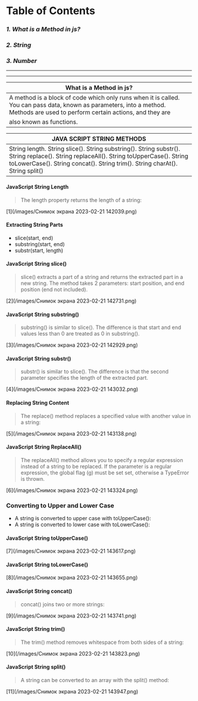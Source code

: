# **Table of Contents**
### *1. What is a Method in js?*
### *2. String*
### *3. Number*
___ 
___
| What is a Method in js? |
| - |
| A method is a block of code which only runs when it is called. You can pass data, known as parameters, into a method. Methods are used to perform certain actions, and they are
also known as functions. |

| JAVA SCRIPT STRING METHODS |
| - |
| String length. String slice(). String substring(). String substr(). String replace(). String replaceAll(). String toUpperCase(). String toLowerCase(). String concat(). String trim(). String charAt(). String split() |

#### JavaScript String Length
>The length property returns the length of a string:

[1](/images/Снимок экрана 2023-02-21 142039.png)

#### Extracting String Parts
- slice(start, end)
- substring(start, end)
- substr(start, length)

#### JavaScript String slice()

> slice() extracts a part of a string and returns the extracted part in a new string.
The method takes 2 parameters: start position, and end position (end not included).

[2](/images/Снимок экрана 2023-02-21 142731.png)



#### JavaScript String substring()

> substring() is similar to slice().
The difference is that start and end values less than 0 are treated as 0 in substring().

[3](/images/Снимок экрана 2023-02-21 142929.png)

#### JavaScript String substr()

> substr() is similar to slice().
The difference is that the second parameter specifies the length of the extracted part.

[4](/images/Снимок экрана 2023-02-21 143032.png)



#### Replacing String Content

> The replace() method replaces a specified value with another value in a string:

[5](/images/Снимок экрана 2023-02-21 143138.png)



#### JavaScript String ReplaceAll()

> The replaceAll() method allows you to specify a regular expression instead of a string to be replaced.
If the parameter is a regular expression, the global flag (g) must be set set, otherwise a TypeError is thrown.

[6](/images/Снимок экрана 2023-02-21 143324.png)



### Converting to Upper and Lower Case

- A string is converted to upper case with toUpperCase():
- A string is converted to lower case with toLowerCase():

#### JavaScript String toUpperCase()

[7](/images/Снимок экрана 2023-02-21 143617.png)


#### JavaScript String toLowerCase()

[8](/images/Снимок экрана 2023-02-21 143655.png)




#### JavaScript String concat()
> concat() joins two or more strings:

[9](/images/Снимок экрана 2023-02-21 143741.png)



#### JavaScript String trim()
> The trim() method removes whitespace from both sides of a string:

[10](/images/Снимок экрана 2023-02-21 143823.png)



#### JavaScript String split()
> A string can be converted to an array with the split() method:

[11](/images/Снимок экрана 2023-02-21 143947.png)

